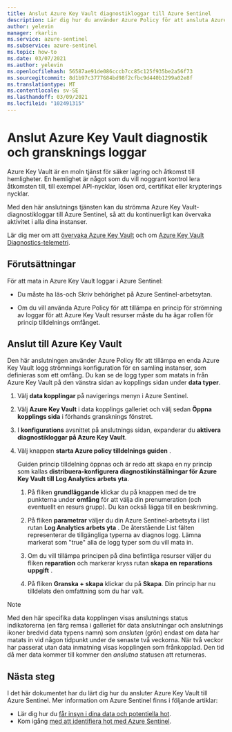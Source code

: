 ```yaml
---
title: Anslut Azure Key Vault diagnostikloggar till Azure Sentinel
description: Lär dig hur du använder Azure Policy för att ansluta Azure Key Vault diagnostikloggar till Azure Sentinel.
author: yelevin
manager: rkarlin
ms.service: azure-sentinel
ms.subservice: azure-sentinel
ms.topic: how-to
ms.date: 03/07/2021
ms.author: yelevin
ms.openlocfilehash: 56587ae91de086cccb7cc85c125f935be2a56f73
ms.sourcegitcommit: 8d1b97c3777684bd98f2cfbc9d440b1299a02e8f
ms.translationtype: MT
ms.contentlocale: sv-SE
ms.lasthandoff: 03/09/2021
ms.locfileid: "102491315"
---
```

# <a name="connect-azure-key-vault-diagnostics-and-auditing-logs"></a>Anslut Azure Key Vault diagnostik och gransknings loggar

Azure Key Vault är en moln tjänst för säker lagring och åtkomst till hemligheter. En hemlighet är något som du vill noggrant kontrol lera åtkomsten till, till exempel API-nycklar, lösen ord, certifikat eller krypterings nycklar.

Med den här anslutnings tjänsten kan du strömma Azure Key Vault-diagnostikloggar till Azure Sentinel, så att du kontinuerligt kan övervaka aktivitet i alla dina instanser.

Lär dig mer om att [övervaka Azure Key Vault](../azure-monitor/insights/key-vault-insights-overview.md) och om [Azure Key Vault Diagnostics-telemetri](../key-vault/general/logging.md).

## <a name="prerequisites"></a>Förutsättningar

För att mata in Azure Key Vault loggar i Azure Sentinel:

- Du måste ha läs-och Skriv behörighet på Azure Sentinel-arbetsytan.

- Om du vill använda Azure Policy för att tillämpa en princip för strömning av loggar för att Azure Key Vault resurser måste du ha ägar rollen för princip tilldelnings omfånget.

## <a name="connect-to-azure-key-vault"></a>Anslut till Azure Key Vault

Den här anslutningen använder Azure Policy för att tillämpa en enda Azure Key Vault logg strömnings konfiguration för en samling instanser, som definieras som ett omfång. Du kan se de logg typer som matats in från Azure Key Vault på den vänstra sidan av kopplings sidan under **data typer**.

1. Välj **data kopplingar** på navigerings menyn i Azure Sentinel.

1. Välj **Azure Key Vault** i data kopplings galleriet och välj sedan **Öppna kopplings sida** i förhands gransknings fönstret.

1. I **konfigurations** avsnittet på anslutnings sidan, expanderar du **aktivera diagnostikloggar på Azure Key Vault**.

1. Välj knappen **starta Azure policy tilldelnings guiden** .

    Guiden princip tilldelning öppnas och är redo att skapa en ny princip som kallas **distribuera-konfigurera diagnostikinställningar för Azure Key Vault till Log Analytics arbets yta**.

    1. På fliken **grundläggande** klickar du på knappen med de tre punkterna under **omfång** för att välja din prenumeration (och eventuellt en resurs grupp). Du kan också lägga till en beskrivning.

    1. På fliken **parametrar** väljer du din Azure Sentinel-arbetsyta i list rutan **Log Analytics arbets yta** . De återstående List fälten representerar de tillgängliga typerna av diagnos logg. Lämna markerat som "true" alla de logg typer som du vill mata in.

    1. Om du vill tillämpa principen på dina befintliga resurser väljer du fliken **reparation** och markerar kryss rutan **skapa en reparations uppgift** .

    1. På fliken **Granska + skapa** klickar du på **Skapa**. Din princip har nu tilldelats den omfattning som du har valt.

> [!NOTE]
>
> Med den här specifika data kopplingen visas anslutnings status indikatorerna (en färg remsa i galleriet för data anslutningar och anslutnings ikoner bredvid data typens namn) som *ansluten* (grön) endast om data har matats in vid någon tidpunkt under de senaste två veckorna. När två veckor har passerat utan data inmatning visas kopplingen som frånkopplad. Den tid då mer data kommer till kommer den *anslutna* statusen att returneras.

## <a name="next-steps"></a>Nästa steg

I det här dokumentet har du lärt dig hur du ansluter Azure Key Vault till Azure Sentinel. Mer information om Azure Sentinel finns i följande artiklar:

- Lär dig hur du [får insyn i dina data och potentiella hot](quickstart-get-visibility.md).
- Kom igång [med att identifiera hot med Azure Sentinel](tutorial-detect-threats-built-in.md).
